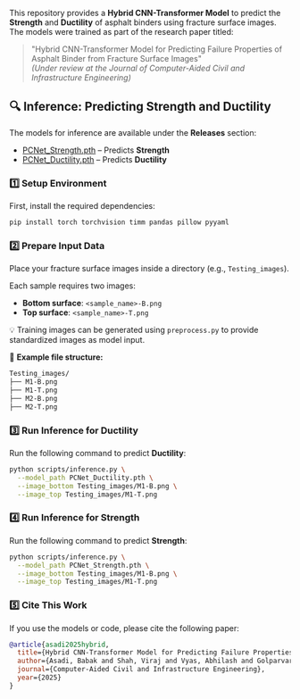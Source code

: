 This repository provides a **Hybrid CNN-Transformer Model** to predict the **Strength** and **Ductility** of asphalt binders using fracture surface images. The models were trained as part of the research paper titled:

> "Hybrid CNN-Transformer Model for Predicting Failure Properties of Asphalt Binder from Fracture Surface Images"  
> *(Under review at the Journal of Computer-Aided Civil and Infrastructure Engineering)*

## 🔍 Inference: Predicting Strength and Ductility

The models for inference are available under the **Releases** section:
- [PCNet_Strength.pth](https://github.com/BabakAsadi94/PCNet/releases/download/v1.1/PCNet_Strength.pth) – Predicts **Strength**
- [PCNet_Ductility.pth](https://github.com/BabakAsadi94/PCNet/releases/download/v1.0/PCNet_Ductility.pth) – Predicts **Ductility**

### 1️⃣ **Setup Environment**

First, install the required dependencies:

```bash
pip install torch torchvision timm pandas pillow pyyaml
```


### 2️⃣ **Prepare Input Data**

Place your fracture surface images inside a directory (e.g., `Testing_images`).

Each sample requires two images:

- **Bottom surface**: `<sample_name>-B.png` 
- **Top surface**: `<sample_name>-T.png` 

💡 Training images can be generated using `preprocess.py` to provide standardized images as model input.

📂 **Example file structure:**

```bash
Testing_images/
├── M1-B.png
├── M1-T.png
├── M2-B.png
├── M2-T.png
```

### 3️⃣ **Run Inference for Ductility**

Run the following command to predict **Ductility**:
```bash
python scripts/inference.py \
  --model_path PCNet_Ductility.pth \
  --image_bottom Testing_images/M1-B.png \
  --image_top Testing_images/M1-T.png
```


### 4️⃣ **Run Inference for Strength**

Run the following command to predict **Strength**:
```bash
python scripts/inference.py \
  --model_path PCNet_Strength.pth \
  --image_bottom Testing_images/M1-B.png \
  --image_top Testing_images/M1-T.png
```


### 5️⃣ **Cite This Work**

If you use the models or code, please cite the following paper:

```bibtex
@article{asadi2025hybrid,
  title={Hybrid CNN-Transformer Model for Predicting Failure Properties of Asphalt Binder},
  author={Asadi, Babak and Shah, Viraj and Vyas, Abhilash and Golparvar-Fard, Mani and Hajj, Ramez},
  journal={Computer-Aided Civil and Infrastructure Engineering},
  year={2025}
}
